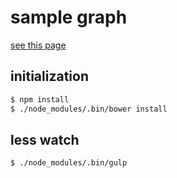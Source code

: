 # sample graph

[see this page](http://tyage.github.io/smaple-graph/)

## initialization

```sh
$ npm install
$ ./node_modules/.bin/bower install
```

## less watch

```sh
$ ./node_modules/.bin/gulp
```
